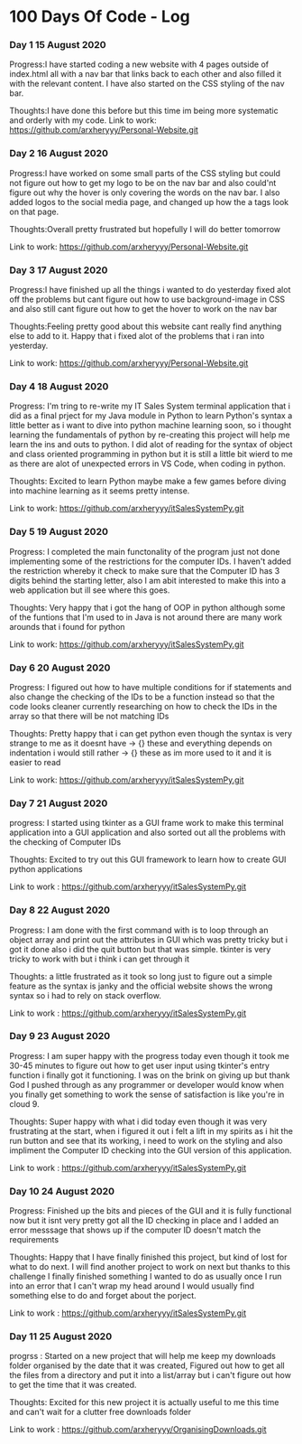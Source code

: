 # 100 Days Of Code - Log

### Day 1 15 August 2020 

Progress:I have started coding a new website with 4 pages outside of index.html all with a nav bar that links back to each other and also filled it with the relevant content. I have also started on the CSS styling of the nav bar.

Thoughts:I have done this before but this time im being more systematic and orderly with my code.
Link to work: https://github.com/arxheryyy/Personal-Website.git

### Day 2 16 August 2020

Progress:I have worked on some small parts of the CSS styling but could not figure out how to get my logo to be on the nav bar and also could'nt figure out why the hover is only covering the words on the nav bar. I also added logos to the social media page, and changed up how the a tags look on that page.

Thoughts:Overall pretty frustrated but hopefully I will do better tomorrow

Link to work: https://github.com/arxheryyy/Personal-Website.git

### Day 3 17 August 2020

Progress:I have finished up all the things i wanted to do yesterday fixed alot off the problems but cant figure out how to use background-image in CSS and also still cant figure out how to get the hover to work on the nav bar 

Thoughts:Feeling pretty good about this website cant really find anything else to add to it. Happy that i fixed alot of the problems that i ran into yesterday.

Link to work: https://github.com/arxheryyy/Personal-Website.git

### Day 4 18 August 2020

Progress: I'm tring to re-write my IT Sales System terminal application that i did as a final prject for my Java module in Python to learn Python's syntax a little better as i want to dive into python machine learning soon, so i thought learning the fundamentals of python by re-creating this project will help me learn the ins and outs to python. I did alot of reading for the syntax of object and class oriented programming in python but it is still a little bit wierd to me as there are alot of unexpected errors in VS Code, when coding in python.

Thoughts: Excited to learn Python maybe make a few games before diving into machine learning as it seems pretty intense.

Link to work: https://github.com/arxheryyy/itSalesSystemPy.git

### Day 5 19 August 2020
Progress: I completed the main functonality of the program just not done implementing some of the restrictions for the computer IDs. I haven't added the restriction whereby it check to make sure that the Computer ID has 3 digits behind the starting letter, also I am abit interested to make this into a web application but ill see where this goes.

Thoughts: Very happy that i got the hang of OOP in python although some of the funtions that I'm used to in Java is not around there are many work arounds that i found for python

Link to work: https://github.com/arxheryyy/itSalesSystemPy.git

### Day 6 20 August 2020
Progress: I figured out how to have multiple conditions for if statements and also change the checking of the IDs to be a function instead so that the code looks cleaner currently researching on how to check the IDs in the array so that there will be not matching IDs 

Thoughts: Pretty happy that i can get python even though the syntax is very strange to me as it doesnt have -> {} these and everything depends on indentation i would still rather -> {} these as im more used to it and it is easier to read

Link to work: https://github.com/arxheryyy/itSalesSystemPy.git

### Day 7 21 August 2020
progress: I started using tkinter as a GUI frame work to make this terminal application into a GUI application and also sorted out all the problems with the checking of Computer IDs

Thoughts: Excited to try out this GUI framework to learn how to create GUI python applications

Link to work : https://github.com/arxheryyy/itSalesSystemPy.git

### Day 8 22 August 2020
Progress: I am done with the first command with is to loop through an object array and print out the attributes in GUI which was pretty tricky but i got it done also i did the quit button but that was simple. tkinter is very tricky to work with but i think i can get through it

Thoughts: a little frustrated as it took so long just to figure out a simple feature as the syntax is janky and the official website shows the wrong syntax so i had to rely on stack overflow.

Link to work : https://github.com/arxheryyy/itSalesSystemPy.git

### Day 9 23 August 2020
Progress: I am super happy with the progress today even though it took me 30-45 minutes to figure out how to get user input using tkinter's entry function i finally got it functioning. I was on the brink on giving up but thank God I pushed through as any programmer or developer would know when you finally get something to work the sense of satisfaction is like you're in cloud 9.

Thoughts: Super happy with what i did today even though it was very frustrating at the start, when i figured it out i felt a lift in my spirits as i hit the run button and see that its working, i need to work on the styling and also impliment the Computer ID checking into the GUI version of this application.

Link to work : https://github.com/arxheryyy/itSalesSystemPy.git 

### Day 10 24 August 2020
Progress: Finished up the bits and pieces of the GUI and it is fully functional now but it isnt very pretty got all the ID checking in place and I added an error messsage that shows up if the computer ID doesn't match the requirements

Thoughts: Happy that I have finally finished this project, but kind of lost for what to do next. I will find another project to work on next but thanks to this challenge I finally finished something I wanted to do as usually once I run into an error that I can't wrap my head around I would usually find something else to do and forget about the porject.

Link to work : https://github.com/arxheryyy/itSalesSystemPy.git 

### Day 11 25 August 2020
progrss : Started on a new project that will help me keep my downloads folder organised by the date that it was created, Figured out how to get all the files from a directory and put it into a list/array but i can't figure out how to get the time that it was created.

Thoughts: Excited for this new project it is actually useful to me this time and can't wait for a clutter free downloads folder

Link to work : https://github.com/arxheryyy/OrganisingDownloads.git
